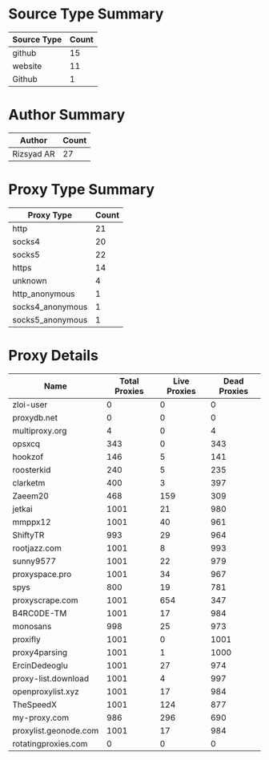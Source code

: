 # Source Type Summary

| Source Type | Count |
|-------------|-------|
| github | 15 |
| website | 11 |
| Github | 1 |


# Author Summary

| Author | Count |
|--------|-------|
| Rizsyad AR | 27 |


# Proxy Type Summary

| Proxy Type | Count |
|------------|-------|
| http | 21 |
| socks4 | 20 |
| socks5 | 22 |
| https | 14 |
| unknown | 4 |
| http_anonymous | 1 |
| socks4_anonymous | 1 |
| socks5_anonymous | 1 |


# Proxy Details

| Name | Total Proxies | Live Proxies | Dead Proxies |
|------|---------------|--------------|---------------|
| zloi-user | 0 | 0 | 0 |
| proxydb.net | 0 | 0 | 0 |
| multiproxy.org | 4 | 0 | 4 |
| opsxcq | 343 | 0 | 343 |
| hookzof | 146 | 5 | 141 |
| roosterkid | 240 | 5 | 235 |
| clarketm | 400 | 3 | 397 |
| Zaeem20 | 468 | 159 | 309 |
| jetkai | 1001 | 21 | 980 |
| mmppx12 | 1001 | 40 | 961 |
| ShiftyTR | 993 | 29 | 964 |
| rootjazz.com | 1001 | 8 | 993 |
| sunny9577 | 1001 | 22 | 979 |
| proxyspace.pro | 1001 | 34 | 967 |
| spys | 800 | 19 | 781 |
| proxyscrape.com | 1001 | 654 | 347 |
| B4RC0DE-TM | 1001 | 17 | 984 |
| monosans | 998 | 25 | 973 |
| proxifly | 1001 | 0 | 1001 |
| proxy4parsing | 1001 | 1 | 1000 |
| ErcinDedeoglu | 1001 | 27 | 974 |
| proxy-list.download | 1001 | 4 | 997 |
| openproxylist.xyz | 1001 | 17 | 984 |
| TheSpeedX | 1001 | 124 | 877 |
| my-proxy.com | 986 | 296 | 690 |
| proxylist.geonode.com | 1001 | 17 | 984 |
| rotatingproxies.com | 0 | 0 | 0 |
